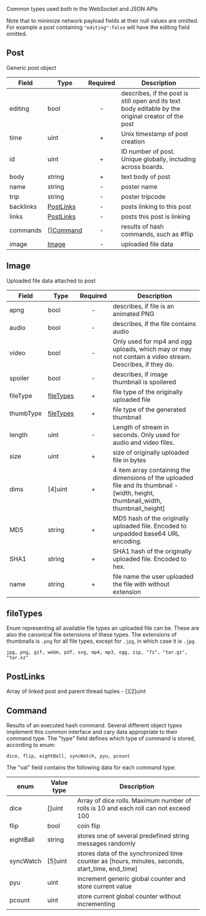 Common types used both in the WebSocket and JSON APIs

Note that to minimize network payload fields at their null values are omitted.
For example a post containing `"editing":false` will have the editing field
omitted.

## Post
Generic post object

| Field | Type | Required | Description |
|---|---|:---:|---|
| editing | bool | - | describes, if the post is still open and its text body editable by the original creator of the post |
| time | uint | + | Unix timestamp of post creation |
| id | uint | + | ID number of post. Unique globally, including across boards. |
| body | string | + | text body of post |
| name | string | - | poster name |
| trip | string | - | poster tripcode |
| backlinks | [PostLinks](#postlinks) | - | posts linking to this post |
| links | [PostLinks](#postlinks) | - | posts this post is linking |
| commands | [[]Command](#command) | - | results of hash commands, such as #flip |
| image | [Image](#image) | - | uploaded file data |

## Image
Uploaded file data attached to post

| Field | Type | Required | Description |
|---|---|:---:|---|
| apng | bool | - | describes, if file is an animated PNG |
| audio | bool | - | describes, if the file contains audio |
| video | bool | - | Only used for mp4 and ogg uploads, which may or may not contain a video stream. Describes, if they do. |
| spoiler | bool | - | describes, if image thumbnail is spoilered |
| fileType | [fileTypes](#filetypes) | + | file type of the originally uploaded file |
| thumbType | [fileTypes](#filetypes) | + | file type of the generated thumbnail |
| length | uint | - | Length of stream in seconds. Only used for audio and video files. |
| size | uint | + | size of originally uploaded file in bytes |
| dims | [4]uint | + | 4 item array containing the dimensions of the uploaded file and its thumbnail - [width, height, thumbnail_width, thumbnail_height] |
| MD5 | string | + | MD5 hash of the originally uploaded file. Encoded to unpadded base64 URL encoding. |
| SHA1 | string | + | SHA1 hash of the originally uploaded file. Encoded to hex. |
| name | string | + | file name the user uploaded the file with without extension |

## fileTypes
Enum representing all available file types an uploaded file can be. These are
also the canonical file extensions of these types. The extensions of thumbnails
is `.png` for all file types, except for `.jpg`, in which case it is `.jpg`.

```
jpg, png, gif, webm, pdf, svg, mp4, mp3, ogg, zip, "7z", "tar.gz", "tar.xz"
```

## PostLinks
Array of linked post and parent thread tuples - [][2]uint

## Command
Results of an executed hash command. Several different object types implement
this common interface and cary data appropriate to their command type. The
"type" field defines which type of command is stored, according to enum:

```
dice, flip, eightBall, syncWatch, pyu, pcount
```
The "val" field contains the following data for each command type:

| enum | Value type | Description |
|---|---|---|
| dice | []uint | Array of dice rolls. Maximum number of rolls is 10 and each roll can not exceed 100 |
| flip | bool | coin flip |
| eightBall | string | stores one of several predefined string messages randomly |
| syncWatch | [5]uint | stores data of the synchronized time counter as [hours, minutes, seconds, start_time, end_time] |
| pyu | uint | increment generic global counter and store current value |
| pcount | uint | store current global counter without incrementing |
